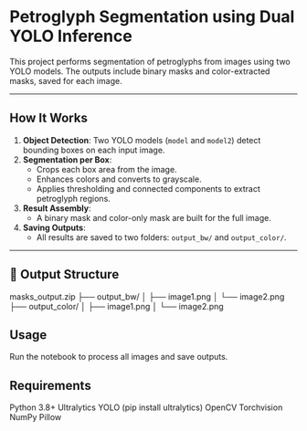 # Petroglyph Segmentation using Dual YOLO Inference

This project performs segmentation of petroglyphs from images using two YOLO models. The outputs include binary masks and color-extracted masks, saved for each image.

---

## How It Works

1. **Object Detection**: Two YOLO models (`model` and `model2`) detect bounding boxes on each input image.
2. **Segmentation per Box**:
   - Crops each box area from the image.
   - Enhances colors and converts to grayscale.
   - Applies thresholding and connected components to extract petroglyph regions.
3. **Result Assembly**:
   - A binary mask and color-only mask are built for the full image.
4. **Saving Outputs**:
   - All results are saved to two folders: `output_bw/` and `output_color/`.

---

## 📁 Output Structure

masks_output.zip
├── output_bw/
│ ├── image1.png 
│ └── image2.png
├── output_color/
│ ├── image1.png 
│ └── image2.png

## Usage

Run the notebook to process all images and save outputs.

## Requirements
Python 3.8+
Ultralytics YOLO (pip install ultralytics)
OpenCV
Torchvision
NumPy
Pillow
